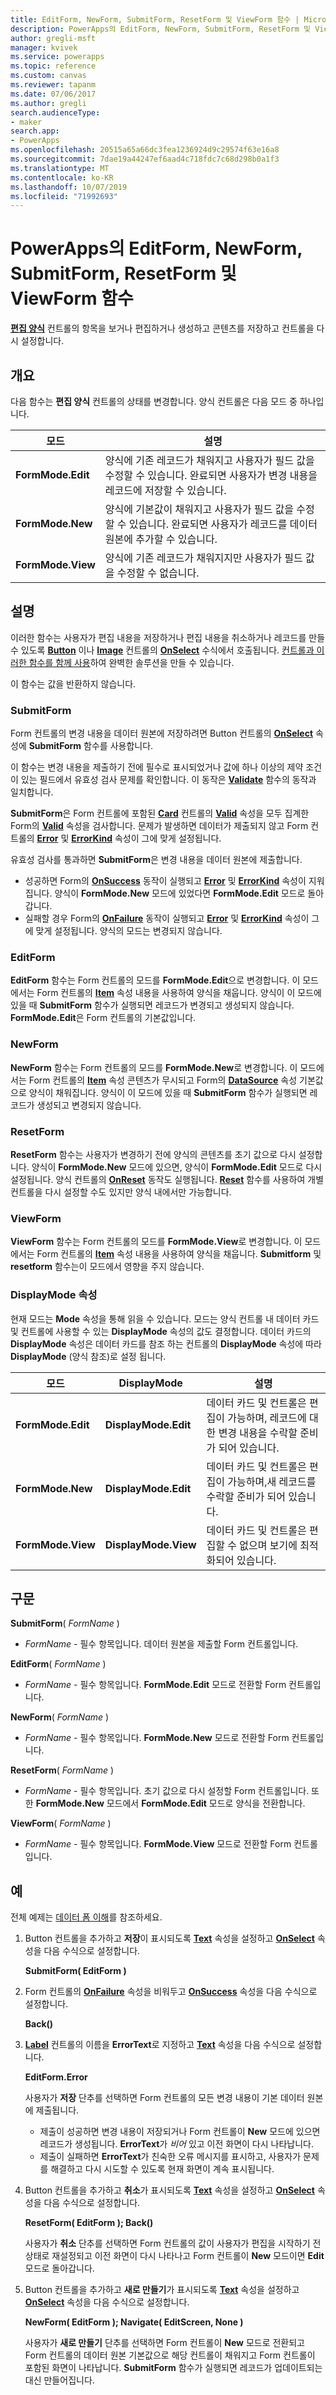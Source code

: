 ```yaml
---
title: EditForm, NewForm, SubmitForm, ResetForm 및 ViewForm 함수 | Microsoft Docs
description: PowerApps의 EditForm, NewForm, SubmitForm, ResetForm 및 ViewForm 함수에 대한 구문과 예제를 포함한 참조 정보
author: gregli-msft
manager: kvivek
ms.service: powerapps
ms.topic: reference
ms.custom: canvas
ms.reviewer: tapanm
ms.date: 07/06/2017
ms.author: gregli
search.audienceType:
- maker
search.app:
- PowerApps
ms.openlocfilehash: 20515a65a66dc3fea1236924d9c29574f63e16a8
ms.sourcegitcommit: 7dae19a44247ef6aad4c718fdc7c68d298b0a1f3
ms.translationtype: MT
ms.contentlocale: ko-KR
ms.lasthandoff: 10/07/2019
ms.locfileid: "71992693"
---
```

# <a name="editform-newform-submitform-resetform-and-viewform-functions-in-powerapps"></a>PowerApps의 EditForm, NewForm, SubmitForm, ResetForm 및 ViewForm 함수
**[편집 양식](../controls/control-form-detail.md)** 컨트롤의 항목을 보거나 편집하거나 생성하고 콘텐츠를 저장하고 컨트롤을 다시 설정합니다.

## <a name="overview"></a>개요
다음 함수는 **편집 양식** 컨트롤의 상태를 변경합니다.  양식 컨트롤은 다음 모드 중 하나입니다.

| 모드 | 설명 |
| --- | --- |
| **FormMode.Edit** |양식에 기존 레코드가 채워지고 사용자가 필드 값을 수정할 수 있습니다.  완료되면 사용자가 변경 내용을 레코드에 저장할 수 있습니다. |
| **FormMode.New** |양식에 기본값이 채워지고 사용자가 필드 값을 수정할 수 있습니다.  완료되면 사용자가 레코드를 데이터 원본에 추가할 수 있습니다. |
| **FormMode.View** |양식에 기존 레코드가 채워지지만 사용자가 필드 값을 수정할 수 없습니다. |

## <a name="description"></a>설명
이러한 함수는 사용자가 편집 내용을 저장하거나 편집 내용을 취소하거나 레코드를 만들 수 있도록 **[Button](../controls/control-button.md)** 이나 **[Image](../controls/control-image.md)** 컨트롤의 **[OnSelect](../controls/properties-core.md)** 수식에서 호출됩니다. [컨트롤과 이러한 함수를 함께 사용](../working-with-forms.md)하여 완벽한 솔루션을 만들 수 있습니다.

이 함수는 값을 반환하지 않습니다.

### <a name="submitform"></a>SubmitForm
Form 컨트롤의 변경 내용을 데이터 원본에 저장하려면 Button 컨트롤의 **[OnSelect](../controls/properties-core.md)** 속성에 **SubmitForm** 함수를 사용합니다.

이 함수는 변경 내용을 제출하기 전에 필수로 표시되었거나 값에 하나 이상의 제약 조건이 있는 필드에서 유효성 검사 문제를 확인합니다. 이 동작은 **[Validate](function-validate.md)** 함수의 동작과 일치합니다.

**SubmitForm**은 Form 컨트롤에 포함된 **[Card](../controls/control-card.md)** 컨트롤의 **[Valid](../controls/control-card.md)** 속성을 모두 집계한 Form의 **[Valid](../controls/control-form-detail.md)** 속성을 검사합니다. 문제가 발생하면 데이터가 제출되지 않고 Form 컨트롤의 **[Error](../controls/control-form-detail.md)** 및 **[ErrorKind](../controls/control-form-detail.md)** 속성이 그에 맞게 설정됩니다.

유효성 검사를 통과하면 **SubmitForm**은 변경 내용을 데이터 원본에 제출합니다.

* 성공하면 Form의 **[OnSuccess](../controls/control-form-detail.md)** 동작이 실행되고 **[Error](../controls/control-form-detail.md)** 및 **[ErrorKind](../controls/control-form-detail.md)** 속성이 지워집니다.  양식이 **FormMode.New** 모드에 있었다면 **FormMode.Edit** 모드로 돌아갑니다.
* 실패할 경우 Form의 **[OnFailure](../controls/control-form-detail.md)** 동작이 실행되고 **[Error](../controls/control-form-detail.md)** 및 **[ErrorKind](../controls/control-form-detail.md)** 속성이 그에 맞게 설정됩니다.  양식의 모드는 변경되지 않습니다.  

### <a name="editform"></a>EditForm
**EditForm** 함수는 Form 컨트롤의 모드를 **FormMode.Edit**으로 변경합니다. 이 모드에서는 Form 컨트롤의 **[Item](../controls/control-form-detail.md)** 속성 내용을 사용하여 양식을 채웁니다.  양식이 이 모드에 있을 때 **SubmitForm** 함수가 실행되면 레코드가 변경되고 생성되지 않습니다.  **FormMode.Edit**은 Form 컨트롤의 기본값입니다.

### <a name="newform"></a>NewForm
**NewForm** 함수는 Form 컨트롤의 모드를 **FormMode.New**로 변경합니다. 이 모드에서는 Form 컨트롤의 **[Item](../controls/control-form-detail.md)** 속성 콘텐츠가 무시되고 Form의 **[DataSource](../controls/control-form-detail.md)** 속성 기본값으로 양식이 채워집니다. 양식이 이 모드에 있을 때 **SubmitForm** 함수가 실행되면 레코드가 생성되고 변경되지 않습니다.

### <a name="resetform"></a>ResetForm
**ResetForm** 함수는 사용자가 변경하기 전에 양식의 콘텐츠를 초기 값으로 다시 설정합니다. 양식이 **FormMode.New** 모드에 있으면, 양식이 **FormMode.Edit** 모드로 다시 설정됩니다. 양식 컨트롤의 **[OnReset](../controls/control-form-detail.md)** 동작도 실행됩니다.  **[Reset](function-reset.md)** 함수를 사용하여 개별 컨트롤을 다시 설정할 수도 있지만 양식 내에서만 가능합니다.

### <a name="viewform"></a>ViewForm
**ViewForm** 함수는 Form 컨트롤의 모드를 **FormMode.View**로 변경합니다. 이 모드에서는 Form 컨트롤의 **[Item](../controls/control-form-detail.md)** 속성 내용을 사용하여 양식을 채웁니다.  **Submitform** 및 **resetform** 함수는이 모드에서 영향을 주지 않습니다.

### <a name="displaymode-property"></a>DisplayMode 속성
현재 모드는 **Mode** 속성을 통해 읽을 수 있습니다.  모드는 양식 컨트롤 내 데이터 카드 및 컨트롤에 사용할 수 있는 **DisplayMode** 속성의 값도 결정합니다.  데이터 카드의 **DisplayMode** 속성은 데이터 카드를 참조 하는 컨트롤의 **DisplayMode** 속성에 따라 **DisplayMode** (양식 참조)로 설정 됩니다. 

| 모드 | DisplayMode | 설명 |
| --- | --- | --- |
| **FormMode.Edit** |**DisplayMode.Edit** |데이터 카드 및 컨트롤은 편집이 가능하며, 레코드에 대한 변경 내용을 수락할 준비가 되어 있습니다. |
| **FormMode.New** |**DisplayMode.Edit** |데이터 카드 및 컨트롤은 편집이 가능하며,새 레코드를 수락할 준비가 되어 있습니다. |
| **FormMode.View** |**DisplayMode.View** |데이터 카드 및 컨트롤은 편집할 수 없으며 보기에 최적화되어 있습니다. |

## <a name="syntax"></a>구문
**SubmitForm**( *FormName* )

* *FormName* - 필수 항목입니다. 데이터 원본을 제출할 Form 컨트롤입니다.

**EditForm**( *FormName* )

* *FormName* - 필수 항목입니다.  **FormMode.Edit** 모드로 전환할 Form 컨트롤입니다.

**NewForm**( *FormName* )

* *FormName* - 필수 항목입니다. **FormMode.New** 모드로 전환할 Form 컨트롤입니다.

**ResetForm**( *FormName* )

* *FormName* - 필수 항목입니다. 초기 값으로 다시 설정할 Form 컨트롤입니다. 또한 **FormMode.New** 모드에서 **FormMode.Edit** 모드로 양식을 전환합니다.

**ViewForm**( *FormName* )

* *FormName* - 필수 항목입니다.  **FormMode.View** 모드로 전환할 Form 컨트롤입니다.

## <a name="examples"></a>예
전체 예제는 [데이터 폼 이해](../working-with-forms.md)를 참조하세요.

1. Button 컨트롤을 추가하고 **저장**이 표시되도록 **[Text](../controls/properties-core.md)** 속성을 설정하고 **[OnSelect](../controls/properties-core.md)** 속성을 다음 수식으로 설정합니다.
   
    **SubmitForm( EditForm )**
2. Form 컨트롤의 **[OnFailure](../controls/control-form-detail.md)** 속성을 비워두고 **[OnSuccess](../controls/control-form-detail.md)** 속성을 다음 수식으로 설정합니다.
   
    **Back()**
3. **[Label](../controls/control-text-box.md)** 컨트롤의 이름을 **ErrorText**로 지정하고 **[Text](../controls/properties-core.md)** 속성을 다음 수식으로 설정합니다.
   
    **EditForm.Error**
   
    사용자가 **저장** 단추를 선택하면 Form 컨트롤의 모든 변경 내용이 기본 데이터 원본에 제출됩니다.
   
   * 제출이 성공하면 변경 내용이 저장되거나 Form 컨트롤이 **New** 모드에 있으면 레코드가 생성됩니다. **ErrorText**가 *비어* 있고 이전 화면이 다시 나타납니다.
   * 제출이 실패하면 **ErrorText**가 친숙한 오류 메시지를 표시하고, 사용자가 문제를 해결하고 다시 시도할 수 있도록 현재 화면이 계속 표시됩니다.
4. Button 컨트롤을 추가하고 **취소**가 표시되도록 **[Text](../controls/properties-core.md)** 속성을 설정하고 **[OnSelect](../controls/properties-core.md)** 속성을 다음 수식으로 설정합니다.
   
    **ResetForm( EditForm ); Back()**
   
    사용자가 **취소** 단추를 선택하면 Form 컨트롤의 값이 사용자가 편집을 시작하기 전 상태로 재설정되고 이전 화면이 다시 나타나고 Form 컨트롤이 **New** 모드이면 **Edit** 모드로 돌아갑니다.
5. Button 컨트롤을 추가하고 **새로 만들기**가 표시되도록 **[Text](../controls/properties-core.md)** 속성을 설정하고 **[OnSelect](../controls/properties-core.md)** 속성을 다음 수식으로 설정합니다.
   
    **NewForm( EditForm ); Navigate( EditScreen, None )**
   
    사용자가 **새로 만들기** 단추를 선택하면 Form 컨트롤이 **New** 모드로 전환되고 Form 컨트롤의 데이터 원본 기본값으로 해당 컨트롤이 채워지고 Form 컨트롤이 포함된 화면이 나타납니다. **SubmitForm** 함수가 실행되면 레코드가 업데이트되는 대신 만들어집니다.

